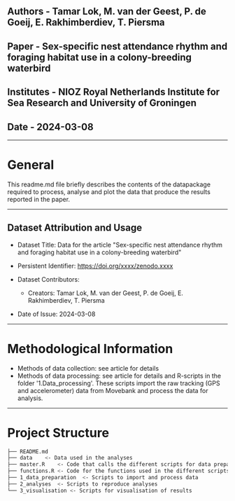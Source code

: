 ## Authors - 	Tamar Lok, M. van der Geest, P. de Goeij, E. Rakhimberdiev, T. Piersma
## Paper - 	Sex-specific nest attendance rhythm and foraging habitat use in a colony-breeding waterbird
## Institutes - NIOZ Royal Netherlands Institute for Sea Research and University of Groningen
## Date - 	2024-03-08

------------------------------------------------------------------------------------------------------------ 

General
=======
This readme.md file briefly describes the contents of the datapackage required to process, 
analyse and plot the data that produce the results reported in the paper.  

- - -

Dataset Attribution and Usage
-----------------------------

* Dataset Title: Data for the article "Sex-specific nest attendance rhythm and foraging habitat use in a colony-breeding waterbird"

* Persistent Identifier: https://doi.org/xxxx/zenodo.xxxx

* Dataset Contributors: 
	
	* Creators: Tamar Lok, M. van der Geest, P. de Goeij, E. Rakhimberdiev, T. Piersma

* Date of Issue: 2024-03-08

- - -

Methodological Information
==========================

* Methods of data collection: see article for details
* Methods of data processing: see article for details and R-scripts in the folder '1.Data_processing'. These scripts import the raw tracking (GPS and accelerometer) data from Movebank and process the data for analysis.

- - -

Project Structure
===================

```bash
├── README.md
├── data	<- Data used in the analyses
├── master.R	<- Code that calls the different scripts for data preparation, analyses and visualisation
├── functions.R	<- Code for the functions used in the different scripts
├── 1_data_preparation	<- Scripts to import and process data
├── 2_analyses	<- Scripts to reproduce analyses 
└── 3_visualisation	<- Scripts for visualisation of results
```
  

